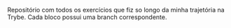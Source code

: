 Repositório com todos os exercícios que fiz so longo da minha trajetória na Trybe. Cada bloco possui uma branch correspondente.